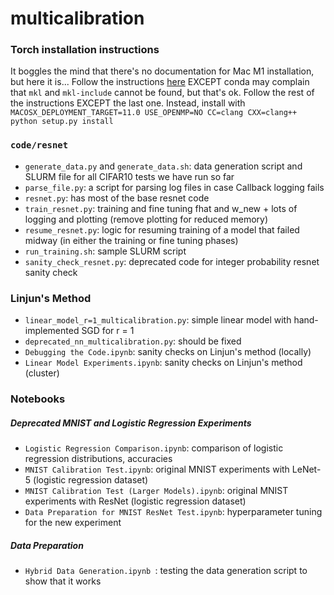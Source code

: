 # multicalibration


### Torch installation instructions
It boggles the mind that there's no documentation for Mac M1 installation, but here it is... Follow the instructions [here](https://github.com/pytorch/pytorch#from-source) EXCEPT conda may complain that `mkl` and `mkl-include` cannot be found, but that's ok. Follow the rest of the instructions EXCEPT the last one. Instead, install with `MACOSX_DEPLOYMENT_TARGET=11.0 USE_OPENMP=NO CC=clang CXX=clang++ python setup.py install`

### `code/resnet`
- `generate_data.py` and `generate_data.sh`: data generation script and SLURM file for all CIFAR10 tests we have run so far
- `parse_file.py`: a script for parsing log files in case Callback logging fails
- `resnet.py`: has most of the base resnet code
- `train_resnet.py`: training and fine tuning fhat and w_new + lots of logging and plotting (remove plotting for reduced memory)
- `resume_resnet.py`: logic for resuming training of a model that failed midway (in either the training or fine tuning phases)
- `run_training.sh`: sample SLURM script
- `sanity_check_resnet.py`: deprecated code for integer probability resnet sanity check

### Linjun's Method
- `linear_model_r=1_multicalibration.py`: simple linear model with hand-implemented SGD for r = 1
- `deprecated_nn_multicalibration.py`: should be fixed
- `Debugging the Code.ipynb`: sanity checks on Linjun's method (locally)
- `Linear Model Experiments.ipynb`: sanity checks on Linjun's method (cluster)

### Notebooks
##### Deprecated MNIST and Logistic Regression Experiments
- `Logistic Regression Comparison.ipynb`: comparison of logistic regression distributions, accuracies
- `MNIST Calibration Test.ipynb`: original MNIST experiments with LeNet-5 (logistic regression dataset)
- `MNIST Calibration Test (Larger Models).ipynb`: original MNIST experiments with ResNet (logistic regression dataset)
- `Data Preparation for MNIST ResNet Test.ipynb`: hyperparameter tuning for the new experiment

##### Data Preparation
- `Hybrid Data Generation.ipynb `: testing the data generation script to show that it works

